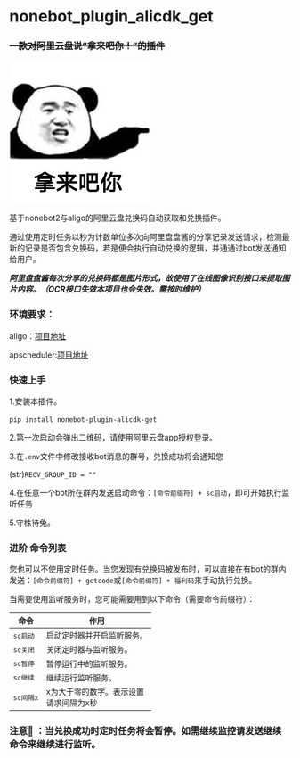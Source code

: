 # nonebot_plugin_alicdk_get

### ~~一款对阿里云盘说“**拿来吧你！**”的插件~~

![](.README_images/d1527335.png)

基于nonebot2与aligo的阿里云盘兑换码自动获取和兑换插件。

通过使用定时任务以秒为计数单位多次向阿里盘盘酱的分享记录发送请求，检测最新的记录是否包含兑换码，若是便会执行自动兑换的逻辑，并通通过bot发送通知给用户。

***阿里盘盘酱每次分享的兑换码都是图片形式，故使用了在线图像识别接口来提取图片内容。（OCR接口失效本项目也会失效。需按时维护）***

### **环境要求：**

aligo：[项目地址](https://github.com/foyoux/aligo)

apscheduler:[项目地址](https://github.com/nonebot/plugin-apscheduler)

### **快速上手**

1.安装本插件。

`pip install nonebot-plugin-alicdk-get`

2.第一次启动会弹出二维码，请使用阿里云盘app授权登录。

3.在`.env`文件中修改接收bot消息的群号，兑换成功将会通知您

(str)`RECV_GROUP_ID = ""`

4.在任意一个bot所在群内发送启动命令：`[命令前缀符] + sc启动`，即可开始执行监听任务

5.守株待兔。

### **进阶 命令列表**

您也可以不使用定时任务。当您发现有兑换码被发布时，可以直接在有bot的群内发送：`[命令前缀符] + getcode`或`[命令前缀符] + 福利码`来手动执行兑换。

当需要使用监听服务时，您可能需要用到以下命令（需要命令前缀符）：


| 命令      | 作用                                         |
| ----------- | ---------------------------------------------- |
| `sc启动`  | 启动定时器并开启监听服务。                   |
| `sc关闭`  | 关闭定时器与监听服务。                       |
| `sc暂停`  | 暂停运行中的监听服务。                       |
| `sc继续`  | 继续运行监听服务。                           |
| `sc间隔x` | x为大于零的数字。表示设置<br />请求间隔为x秒 |

### 注意👀️ ：当兑换成功时定时任务将会暂停。如需继续监控请发送继续命令来继续进行监听。
